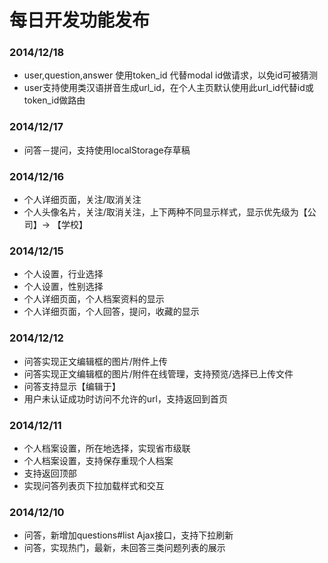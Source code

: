 每日开发功能发布
======
### 2014/12/18
* user,question,answer 使用token_id 代替modal id做请求，以免id可被猜测
* user支持使用类汉语拼音生成url_id，在个人主页默认使用此url_id代替id或token_id做路由

### 2014/12/17
* 问答－提问，支持使用localStorage存草稿

### 2014/12/16
* 个人详细页面，关注/取消关注
* 个人头像名片，关注/取消关注，上下两种不同显示样式，显示优先级为【公司】-> 【学校】

### 2014/12/15
* 个人设置，行业选择
* 个人设置，性别选择
* 个人详细页面，个人档案资料的显示
* 个人详细页面，个人回答，提问，收藏的显示

### 2014/12/12
* 问答实现正文编辑框的图片/附件上传
* 问答实现正文编辑框的图片/附件在线管理，支持预览/选择已上传文件
* 问答支持显示【编辑于】
* 用户未认证成功时访问不允许的url，支持返回到首页

### 2014/12/11
* 个人档案设置，所在地选择，实现省市级联
* 个人档案设置，支持保存重现个人档案
* 支持返回顶部
* 实现问答列表页下拉加载样式和交互

### 2014/12/10
* 问答，新增加questions#list Ajax接口，支持下拉刷新
* 问答，实现热门，最新，未回答三类问题列表的展示